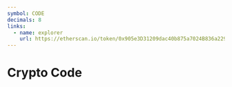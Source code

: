 ```yaml
---
symbol: CODE
decimals: 8
links:
  - name: explorer
    url: https://etherscan.io/token/0x905e3D31209dac40b875a7024B836a2297913388
---
```


# Crypto Code
